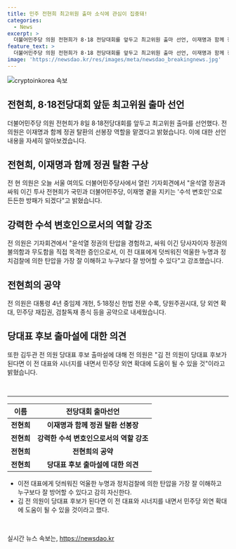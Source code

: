 ```yaml
---
title: 민주 전현희 최고위원 출마 소식에 관심이 집중돼!
categories:
  - News
excerpt: >
  더불어민주당 의원 전현희가 8·18 전당대회를 앞두고 최고위원 출마 선언, 이재명과 함께 정권 탈환 선봉장이 되겠다고 밝혔다. 전 의원은 윤석열 정권과의 전쟁에서 국민과 더불어민주당을 지키는 방패가 되겠다고 강조했으며, 이재명 전 대표와 함께 정권 탈환을 이끌어 나갈 것이라고 전했다. 또한 대통령 4년 중임제 개헌, 5·18정신 헌법 전문 수록, 당원주권시대, 민주당 재집권, 검찰독재 종식 등을 공약으로 내세웠다. 이에 대한 기자와의 인터뷰에서도 전 의원은 이 전 대표를 파는 것이 아니라 보완재 역할로 적극 지지하고 도와주겠다는 취지를 설명했다.
feature_text: >
  더불어민주당 의원 전현희가 8·18 전당대회를 앞두고 최고위원 출마 선언, 이재명과 함께 정권 탈환 선봉장이 되겠다고 밝혔다. 전 의원은 윤석열 정권과의 전쟁에서 국민과 더불어민주당을 지키는 방패가 되겠다고 강조했으며, 이재명 전 대표와 함께 정권 탈환을 이끌어 나갈 것이라고 전했다. 또한 대통령 4년 중임제 개헌, 5·18정신 헌법 전문 수록, 당원주권시대, 민주당 재집권, 검찰독재 종식 등을 공약으로 내세웠다. 이에 대한 기자와의 인터뷰에서도 전 의원은 이 전 대표를 파는 것이 아니라 보완재 역할로 적극 지지하고 도와주겠다는 취지를 설명했다.
image: 'https://newsdao.kr/res/images/meta/newsdao_breakingnews.jpg'
---
```


<p><img src="https://newsdao.kr/res/images/meta/newsdao_breakingnews.jpg" alt="cryptoinkorea 속보" /></p>

<h2>전현희, 8·18전당대회 앞둔 최고위원 출마 선언</h2>

<p data-ke-size="size16">더불어민주당 의원 전현희가 8일 8·18전당대회를 앞두고 최고위원 출마를 선언했다. 전 의원은 이재명과 함께 정권 탈환의 선봉장 역할을 맡겠다고 밝혔습니다. 이에 대한 선언 내용을 자세히 알아보겠습니다.</p>

<h2>전현희, 이재명과 함께 정권 탈환 구상</h2>

<p data-ke-size="size16">전 현 의원은 오늘 서울 여의도 더불어민주당사에서 열린 기자회견에서 "윤석열 정권과 싸워 이긴 투사 전현희가 국민과 더불어민주당, 이재명 곁을 지키는 '수석 변호인'으로 든든한 방패가 되겠다"고 밝혔습니다.</p>

<h2>강력한 수석 변호인으로서의 역할 강조</h2>

<p data-ke-size="size16">전 의원은 기자회견에서 "윤석열 정권의 탄압을 경험하고, 싸워 이긴 당사자이자 정권의 불의함과 무도함을 직접 목격한 증인으로서, 이 전 대표에게 덧씌워진 억울한 누명과 정치검찰에 의한 탄압을 가장 잘 이해하고 누구보다 잘 방어할 수 있다"고 강조했습니다.</p>

<h2>전현희의 공약</h2>

<p data-ke-size="size16">전 의원은 대통령 4년 중임제 개헌, 5·18정신 헌법 전문 수록, 당원주권시대, 당 외연 확대, 민주당 재집권, 검찰독재 종식 등을 공약으로 내세웠습니다.</p>

<h2>당대표 후보 출마설에 대한 의견</h2>

<p data-ke-size="size16">또한 김두관 전 의원 당대표 후보 출마설에 대해 전 의원은 "김 전 의원이 당대표 후보가 된다면 이 전 대표와 시너지를 내면서 민주당 외연 확대에 도움이 될 수 있을 것"이라고 밝혔습니다.</p>

<p data-ke-size="size16">&nbsp;</p>

<hr>

<table>
    <thead>
        <tr>
            <th>이름</th>
            <th>전당대회 출마선언</th>
        </tr>
    </thead>
    <tbody>
        <tr>
            <td style="text-align: center; height: 17px;"><b>전현희</b></td>
            <td style="text-align: center; height: 17px;"><b>이재명과 함께 정권 탈환 선봉장</b></td>
        </tr>
        <tr>
            <td style="text-align: center; height: 17px;"><b>전현희</b></td>
            <td style="text-align: center; height: 17px;"><b>강력한 수석 변호인으로서의 역할 강조</b></td>
        </tr>
        <tr>
            <td style="text-align: center; height: 17px;"><b>전현희</b></td>
            <td style="text-align: center; height: 17px;"><b>전현희의 공약</b></td>
        </tr>
        <tr>
            <td style="text-align: center; height: 17px;"><b>전현희</b></td>
            <td style="text-align: center; height: 17px;"><b>당대표 후보 출마설에 대한 의견</b></td>
        </tr>
    </tbody>
</table>

<ul>
    <li>이전 대표에게 덧씌워진 억울한 누명과 정치검찰에 의한 탄압을 가장 잘 이해하고 누구보다 잘 방어할 수 있다고 감히 자신한다.</li>
    <li>김 전 의원이 당대표 후보가 된다면 이 전 대표와 시너지를 내면서 민주당 외연 확대에 도움이 될 수 있을 것이라고 했다.</li>
</ul>

<p data-ke-size="size16">&nbsp;</p>
실시간 뉴스 속보는, <a href="https://newsdao.kr" rel="dofollow">https://newsdao.kr</a>


